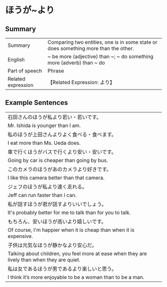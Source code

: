 # ほうが~より

## Summary

<table><tr>   <td>Summary</td>   <td>Comparing two entities, one is in some state or does something more than the other.</td></tr><tr>   <td>English</td>   <td>~ be more (adjective) than ~; ~ do something more (adverb) than ~ do</td></tr><tr>   <td>Part of speech</td>   <td>Phrase</td></tr><tr>   <td>Related expression</td>   <td>【Related Expression: より】</td></tr></table>

## Example Sentences

<table><tr><td>石田さんのほうが私より若い・若いです。</td></tr><tr><td>Mr. Ishida is younger than I am.</td></tr><tr><td>私のほうが上田さんよりよく食べる・食べます。</td></tr><tr><td>I eat more than Ms. Ueda does.</td></tr><tr><td>車で行くほうがバスで行くより安い・安いです。</td></tr><tr><td>Going by car is cheaper than going by bus.</td></tr><tr><td>このカメラのほうがあのカメラより好きです。</td></tr><tr><td>I like this camera better than that camera.</td></tr><tr><td>ジェフのほうが私より速く走れる。</td></tr><tr><td>Jeff can run faster than I can.</td></tr><tr><td>私が話すほうが君が話すよりいいでしょう。</td></tr><tr><td>It's probably better for me to talk than for you to talk.</td></tr><tr><td>もちろん、安いほうが高いより嬉しいです。</td></tr><tr><td>Of course, I'm happier when it is cheap than when it is expensive.</td></tr><tr><td>子供は元気なほうが静かなより安心だ。</td></tr><tr><td>Talking about children, you feel more at ease when they are lively than when they are quiet.</td></tr><tr><td>私は女であるほうが男であるより楽しいと思う。</td></tr><tr><td>I think it’s more enjoyable to be a woman than to be a man.</td></tr></table>

